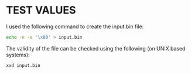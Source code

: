 # TEST VALUES

I used the following command to create the input.bin file:

```bash
echo -n -e '\x80' > input.bin
```

The validity of the file can be checked using the following (on UNIX based systems):

```bash
xxd input.bin
```
